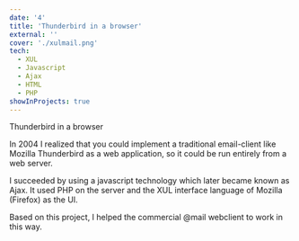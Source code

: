 ```yaml
---
date: '4'
title: 'Thunderbird in a browser'
external: ''
cover: './xulmail.png'
tech:
  - XUL
  - Javascript
  - Ajax
  - HTML
  - PHP
showInProjects: true
---
```


Thunderbird in a browser

In 2004 I realized that you could implement a traditional email-client like Mozilla Thunderbird as a web application, so it could be run entirely from a web server.

I succeeded by using a javascript technology which later became known as Ajax. It used PHP on the server and the XUL interface language of Mozilla (Firefox) as the UI.

Based on this project, I helped the commercial @mail webclient to work in this way.
